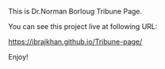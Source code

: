 This is Dr.Norman Borloug Tribune Page.

You can see this project live at following URL:

 https://ibrajkhan.github.io/Tribune-page/

 Enjoy!